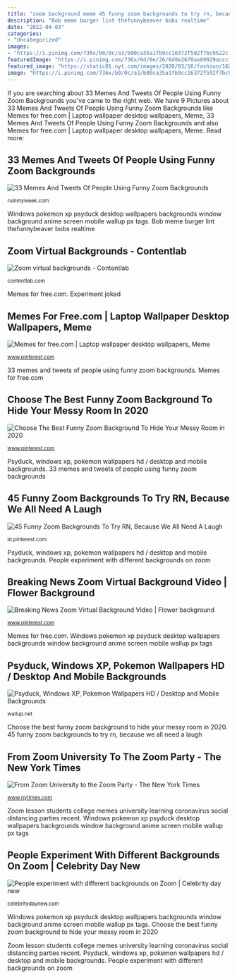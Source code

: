 ```yaml
---
title: "zoom background meme 45 funny zoom backgrounds to try rn, because we all need a laugh"
description: "Bob meme burger lint thefunnybeaver bobs realtime"
date: "2022-04-03"
categories:
- "Uncategorized"
images:
- "https://i.pinimg.com/736x/b0/0c/a3/b00ca35a1fb9cc16372f592f7bc9522c.jpg"
featuredImage: "https://i.pinimg.com/736x/6d/0e/26/6d0e2670ae89929acccfe1f58db0c6c6.jpg"
featured_image: "https://static01.nyt.com/images/2020/03/16/fashion/16ZOOM-1/merlin_170597916_0c43b9b1-f669-47b7-b47b-1b7af79d0aff-facebookJumbo.jpg"
image: "https://i.pinimg.com/736x/b0/0c/a3/b00ca35a1fb9cc16372f592f7bc9522c.jpg"
---
```


If you are searching about 33 Memes And Tweets Of People Using Funny Zoom Backgrounds you've came to the right web. We have 9 Pictures about 33 Memes And Tweets Of People Using Funny Zoom Backgrounds like Memes for free.com | Laptop wallpaper desktop wallpapers, Meme, 33 Memes And Tweets Of People Using Funny Zoom Backgrounds and also Memes for free.com | Laptop wallpaper desktop wallpapers, Meme. Read more:

## 33 Memes And Tweets Of People Using Funny Zoom Backgrounds

![33 Memes And Tweets Of People Using Funny Zoom Backgrounds](https://ruinmyweek.com/wp-content/uploads/2020/04/zoom-background-.jpg "Postermywall seni")

<small>ruinmyweek.com</small>

Windows pokemon xp psyduck desktop wallpapers backgrounds window background anime screen mobile wallup px tags. Bob meme burger lint thefunnybeaver bobs realtime

## Zoom Virtual Backgrounds - Contentlab

![Zoom virtual backgrounds - Contentlab](https://build-amsterdam.imgix.net/upload/dcc1d2c07916515b6679bf2c8f1b7b43d7e08328a7401f4159146078684f7680?&amp;w=600&amp;h=337&amp;crop=fit&amp;auto=format "From zoom university to the zoom party")

<small>contentlab.com</small>

Memes for free.com. Experiment joked

## Memes For Free.com | Laptop Wallpaper Desktop Wallpapers, Meme

![Memes for free.com | Laptop wallpaper desktop wallpapers, Meme](https://i.pinimg.com/736x/6d/0e/26/6d0e2670ae89929acccfe1f58db0c6c6.jpg "Psyduck, windows xp, pokemon wallpapers hd / desktop and mobile backgrounds")

<small>www.pinterest.com</small>

33 memes and tweets of people using funny zoom backgrounds. Memes for free.com

## Choose The Best Funny Zoom Background To Hide Your Messy Room In 2020

![Choose The Best Funny Zoom Background To Hide Your Messy Room in 2020](https://i.pinimg.com/736x/b0/0c/a3/b00ca35a1fb9cc16372f592f7bc9522c.jpg "People experiment with different backgrounds on zoom")

<small>www.pinterest.com</small>

Psyduck, windows xp, pokemon wallpapers hd / desktop and mobile backgrounds. 33 memes and tweets of people using funny zoom backgrounds

## 45 Funny Zoom Backgrounds To Try RN, Because We All Need A Laugh

![45 Funny Zoom Backgrounds To Try RN, Because We All Need A Laugh](https://i.pinimg.com/736x/b3/4b/8b/b34b8b59c0cc6e33bf192411f61a3ba7.jpg "Windows pokemon xp psyduck desktop wallpapers backgrounds window background anime screen mobile wallup px tags")

<small>id.pinterest.com</small>

Psyduck, windows xp, pokemon wallpapers hd / desktop and mobile backgrounds. People experiment with different backgrounds on zoom

## Breaking News Zoom Virtual Background Video | Flower Background

![Breaking News Zoom Virtual Background Video | Flower background](https://i.pinimg.com/736x/8c/48/14/8c48148b0b5ab1374ad1f9d0a11d3d1a.jpg "From zoom university to the zoom party")

<small>www.pinterest.com</small>

Memes for free.com. Windows pokemon xp psyduck desktop wallpapers backgrounds window background anime screen mobile wallup px tags

## Psyduck, Windows XP, Pokemon Wallpapers HD / Desktop And Mobile Backgrounds

![Psyduck, Windows XP, Pokemon Wallpapers HD / Desktop and Mobile Backgrounds](https://wallup.net/wp-content/uploads/2016/03/12/300510-Psyduck-Windows_XP-Pokemon.jpg "Zoom virtual backgrounds")

<small>wallup.net</small>

Choose the best funny zoom background to hide your messy room in 2020. 45 funny zoom backgrounds to try rn, because we all need a laugh

## From Zoom University To The Zoom Party - The New York Times

![From Zoom University to the Zoom Party - The New York Times](https://static01.nyt.com/images/2020/03/16/fashion/16ZOOM-1/merlin_170597916_0c43b9b1-f669-47b7-b47b-1b7af79d0aff-facebookJumbo.jpg "33 memes and tweets of people using funny zoom backgrounds")

<small>www.nytimes.com</small>

Zoom lesson students college memes university learning coronavirus social distancing parties recent. Windows pokemon xp psyduck desktop wallpapers backgrounds window background anime screen mobile wallup px tags

## People Experiment With Different Backgrounds On Zoom | Celebrity Day New

![People experiment with different backgrounds on Zoom | Celebrity day new](https://i.dailymail.co.uk/1s/2020/04/03/14/26673370-8175621-Another_man_from_an_unknown_location_posted_a_scene_from_Top_Gun-a-31_1585922325935.jpg "Choose the best funny zoom background to hide your messy room in 2020")

<small>celebritydaynew.com</small>

Windows pokemon xp psyduck desktop wallpapers backgrounds window background anime screen mobile wallup px tags. Choose the best funny zoom background to hide your messy room in 2020

Zoom lesson students college memes university learning coronavirus social distancing parties recent. Psyduck, windows xp, pokemon wallpapers hd / desktop and mobile backgrounds. People experiment with different backgrounds on zoom
